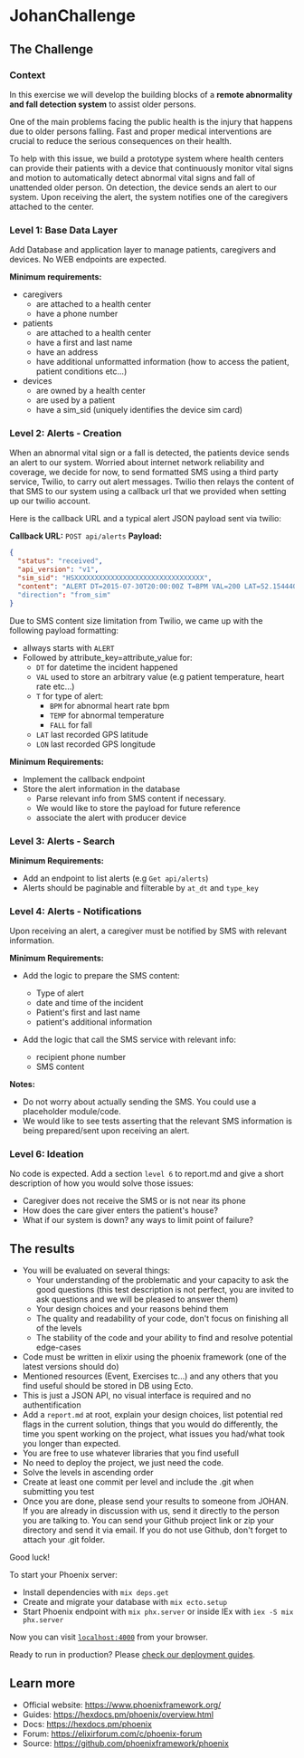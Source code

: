 # JohanChallenge

## The Challenge

### Context

In this exercise we will develop the building blocks of a **remote abnormality and fall detection system** to assist older persons.

One of the main problems facing the public health is the injury that happens due to older persons falling. Fast and proper medical interventions are crucial to reduce the serious consequences on their health. 

To help with this issue, we build a prototype system where health centers can provide their patients with a device that continuously monitor vital signs and motion to automatically detect abnormal vital signs and fall of unattended older person. On detection, the device sends an alert to our system. Upon receiving the alert, the system notifies one of the caregivers attached to the center.


### Level 1: Base Data Layer

Add Database and application layer to manage patients, caregivers and devices. No WEB endpoints are expected. 


**Minimum requirements:**

- caregivers
  - are attached to a health center
  - have a phone number
- patients
  - are attached to a health center
  - have a first and last name
  - have an address
  - have additional unformatted information (how to access the patient, patient conditions etc...)
- devices
  - are owned by a health center
  - are used by a patient
  - have a sim_sid (uniquely identifies the device sim card)


### Level 2: Alerts - Creation

When an abnormal vital sign or a fall is detected, the patients device sends an alert to our system.
Worried about internet network reliability and coverage, we decide for now, to send formatted SMS using a third party service, Twilio, to carry out alert messages.
Twilio then relays the content of that SMS to our system using a callback url that we provided when setting up our twilio account.

Here is the callback URL and a typical alert JSON payload sent via twilio:

**Callback URL:** `POST api/alerts`
**Payload:**
```json
{
  "status": "received",
  "api_version": "v1",
  "sim_sid": "HSXXXXXXXXXXXXXXXXXXXXXXXXXXXXXXXX",
  "content": "ALERT DT=2015-07-30T20:00:00Z T=BPM VAL=200 LAT=52.1544408 LON=4.2934847"
  "direction": "from_sim"
}
```

Due to SMS content size limitation from Twilio, we came up with the following payload formatting:

- allways starts with `ALERT`
- Followed by attribute_key=attribute_value for:
  - `DT` for datetime the incident happened
  - `VAL` used to store an arbitrary value (e.g patient temperature, heart rate etc...)
  - `T` for type of alert:
    - `BPM` for abnormal heart rate bpm
    - `TEMP` for abnormal temperature
    - `FALL` for fall
  - `LAT` last recorded GPS latitude
  - `LON` last recorded GPS longitude

**Minimum Requirements:**

- Implement the callback endpoint
- Store the alert information in the database 
  - Parse relevant info from SMS content if necessary.
  - We would like to store the payload for future reference 
  - associate the alert with producer device


### Level 3: Alerts - Search

**Minimum Requirements:**

- Add an endpoint to list alerts (e.g `Get api/alerts`)
- Alerts should be paginable and filterable by `at_dt` and `type_key`

### Level 4: Alerts - Notifications

Upon receiving an alert, a caregiver must be notified by SMS with relevant information.

**Minimum Requirements:**

- Add the logic to prepare the SMS content:
  - Type of alert
  - date and time of the incident
  - Patient's first and last name 
  - patient's additional information

- Add the logic that call the SMS service with relevant info:
  - recipient phone number
  - SMS content

**Notes:**

- Do not worry about actually sending the SMS. You could use a placeholder module/code.
- We would like to see tests asserting that the relevant SMS information is being prepared/sent upon receiving an alert. 

### Level 6: Ideation

No code is expected. Add a section `level 6` to report.md and give a short description of how you would solve those issues: 

- Caregiver does not receive the SMS or is not near its phone
- How does the care giver enters the patient's house?
- What if our system is down? any ways to limit point of failure?


## The results

- You will be evaluated on several things:
  - Your understanding of the problematic and your capacity to ask the good questions (this test description is not perfect, you are invited to ask questions and we will be pleased to answer them)
  - Your design choices and your reasons behind them
  - The quality and readability of your code, don't focus on finishing all of the levels
  - The stability of the code and your ability to find and resolve potential edge-cases
- Code must be written in elixir using the phoenix framework (one of the latest versions should do)
- Mentioned resources (Event, Exercises tc...) and any others that you find useful should be stored in DB using Ecto.
- This is just a JSON API, no visual interface is required and no authentification
- Add a `report.md` at root, explain your design choices, list potential red flags in the current solution, things that you would do differently, the time you spent working on the project, what issues you had/what took you longer than expected.
- You are free to use whatever libraries that you find usefull
- No need to deploy the project, we just need the code.
- Solve the levels in ascending order
- Create at least one commit per level and include the .git when submitting you test
- Once you are done, please send your results to someone from JOHAN. If you are already in discussion with us, send it directly to the person you are talking to. You can send your Github project link or zip your directory and send it via email. If you do not use Github, don't forget to attach your .git folder.

Good luck!

To start your Phoenix server:

  * Install dependencies with `mix deps.get`
  * Create and migrate your database with `mix ecto.setup`
  * Start Phoenix endpoint with `mix phx.server` or inside IEx with `iex -S mix phx.server`

Now you can visit [`localhost:4000`](http://localhost:4000) from your browser.

Ready to run in production? Please [check our deployment guides](https://hexdocs.pm/phoenix/deployment.html).

## Learn more

  * Official website: https://www.phoenixframework.org/
  * Guides: https://hexdocs.pm/phoenix/overview.html
  * Docs: https://hexdocs.pm/phoenix
  * Forum: https://elixirforum.com/c/phoenix-forum
  * Source: https://github.com/phoenixframework/phoenix
